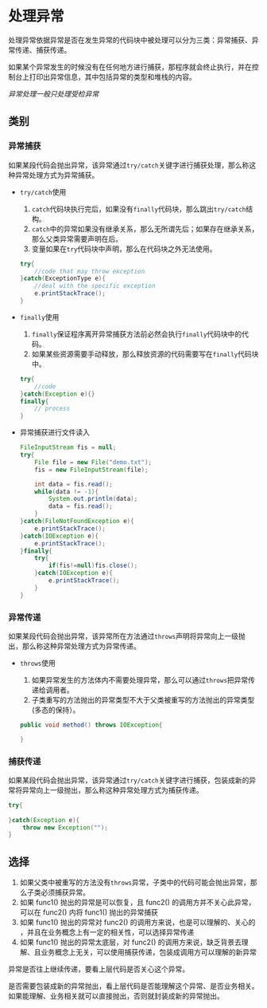 # 处理异常

处理异常依据异常是否在发生异常的代码块中被处理可以分为三类：异常捕获、异常传递、捕获传递。

如果某个异常发生的时候没有在任何地方进行捕获，那程序就会终止执行，并在控制台上打印出异常信息，其中包括异常的类型和堆栈的内容。

_异常处理一般只处理受检异常_

## 类别

### 异常捕获

如果某段代码会抛出异常，该异常通过`try/catch`关键字进行捕获处理，那么称这种异常处理方式为异常捕获。

* `try/catch`使用

  1. `catch`代码块执行完后，如果没有`finally`代码块，那么跳出`try/catch`结构。
  2. `catch`中的异常如果没有继承关系，那么无所谓先后；如果存在继承关系，那么父类异常需要声明在后。
  3. 变量如果在`try`代码块中声明，那么在代码块之外无法使用。

  ```java
  try{
      //code that may throw exception
  }catch(ExceptionType e){
      //deal with the specific exception
      e.printStackTrace();
  }
  ```

* `finally`使用

  1. `finally`保证程序离开异常捕获方法前必然会执行`finally`代码块中的代码。
  2. 如果某些资源需要手动释放，那么释放资源的代码需要写在`finally`代码块中。

  ```java
  try{
      //code
  }catch(Exception e){}
  finally{
      // process 
  }
  ```

* 异常捕获进行文件读入

  ```java
  FileInputStream fis = null;
  try{
      File file = new File("demo.txt");
      fis = new FileInputStream(file);

      int data = fis.read();
      while(data != -1){
          System.out.println(data);
          data = fis.read();
      }
  }catch(FileNotFoundException e){
      e.printStackTrace();
  }catch(IOException e){
      e.printStackTrace();
  }finally{
      try{
          if(fis!=null)fis.close();   
      }catch(IOException e){
          e.printStackTrace();
      }
  }
  ```

### 异常传递

如果某段代码会抛出异常，该异常所在方法通过`throws`声明将异常向上一级抛出，那么称这种异常处理方式为异常传递。

* `throws`使用

  1. 如果异常发生的方法体内不需要处理异常，那么可以通过`throws`把异常传递给调用者。
  2. 子类重写的方法抛出的异常类型不大于父类被重写的方法抛出的异常类型\(多态的保持）。

  ```java
  public void method() throws IOException{

  }
  ```

### 捕获传递

如果某段代码会抛出异常，该异常通过`try/catch`关键字进行捕获，包装成新的异常将异常向上一级抛出，那么称这种异常处理方式为捕获传递。

```java
try{
    
}catch(Exception e){
    throw new Exception("");
}
```

## 选择

1. 如果父类中被重写的方法没有`throws`异常，子类中的代码可能会抛出异常，那么子类必须捕获异常。
2. 如果 func1() 抛出的异常是可以恢复，且 func2() 的调用方并不关心此异常，可以在 func2() 内将 func1() 抛出的异常捕获
3. 如果 func1() 抛出的异常对 func2() 的调用方来说，也是可以理解的、关心的 ，并且在业务概念上有一定的相关性，可以选择异常传递
4. 如果 func1() 抛出的异常太底层，对 func2() 的调用方来说，缺乏背景去理解、且业务概念上无关，可以使用捕获传递，包装成调用方可以理解的新异常

异常是否往上继续传递，要看上层代码是否关心这个异常。

是否需要包装成新的异常抛出，看上层代码是否能理解这个异常、是否业务相关。如果能理解、业务相关就可以直接抛出，否则就封装成新的异常抛出。